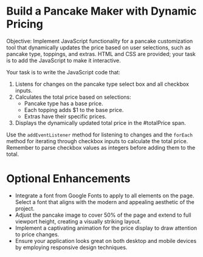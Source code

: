 # Build a Pancake Maker with Dynamic Pricing

Objective: Implement JavaScript functionality for a pancake customization tool that dynamically updates the price based on user selections, such as pancake type, toppings, and extras. HTML and CSS are provided; your task is to add the JavaScript to make it interactive.

Your task is to write the JavaScript code that:

1. Listens for changes on the pancake type select box and all checkbox inputs.
2. Calculates the total price based on selections:
   - Pancake type has a base price.
   - Each topping adds $1 to the base price.
   - Extras have their specific prices.
3. Displays the dynamically updated total price in the #totalPrice span.

Use the `addEventListener` method for listening to changes and the `forEach` method for iterating through checkbox inputs to calculate the total price. Remember to parse checkbox values as integers before adding them to the total.

# Optional Enhancements

- Integrate a font from Google Fonts to apply to all elements on the page. Select a font that aligns with the modern and appealing aesthetic of the project.
- Adjust the pancake image to cover 50% of the page and extend to full viewport height, creating a visually striking layout.
- Implement a captivating animation for the price display to draw attention to price changes.
- Ensure your application looks great on both desktop and mobile devices by employing responsive design techniques.
